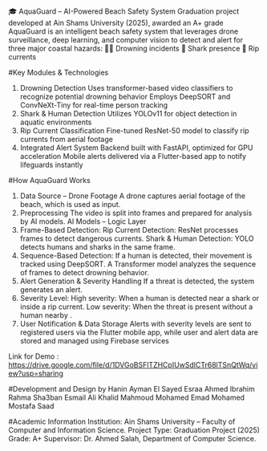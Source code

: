 🎓 AquaGuard – AI-Powered Beach Safety System
Graduation project developed at Ain Shams University (2025), awarded an A+ grade
AquaGuard is an intelligent beach safety system that leverages drone surveillance, deep learning, and computer vision to detect and alert for three major coastal hazards:
🏊‍♂ Drowning incidents
🦈 Shark presence
🌊 Rip currents

#Key Modules & Technologies
1. Drowning Detection
Uses transformer-based video classifiers to recognize potential drowning behavior
Employs DeepSORT and ConvNeXt-Tiny for real-time person tracking
2. Shark & Human Detection
Utilizes YOLOv11 for object detection in aquatic environments
3. Rip Current Classification
Fine-tuned ResNet-50 model to classify rip currents from aerial footage
4. Integrated Alert System
Backend built with FastAPI, optimized for GPU acceleration
Mobile alerts delivered via a Flutter-based app to notify lifeguards instantly

#How AquaGuard Works
1) Data Source – Drone Footage
A drone captures aerial footage of the beach, which is used as input.
2) Preprocessing
The video is split into frames and prepared for analysis by AI models.
AI Models – Logic Layer
3) Frame-Based Detection:
Rip Current Detection: ResNet processes frames to detect dangerous currents.
Shark & Human Detection: YOLO detects humans and sharks in the same frame.
4) Sequence-Based Detection:
If a human is detected, their movement is tracked using DeepSORT.
A Transformer model analyzes the sequence of frames to detect drowning behavior.
5) Alert Generation & Severity Handling
If a threat is detected, the system generates an alert.
6) Severity Level:
High severity: When a human is detected near a shark or inside a rip current.
Low severity: When the threat is present without a human nearby .
7) User Notification & Data Storage
Alerts with severity levels are sent to registered users via the Flutter mobile app,
while user and alert data are stored and managed using Firebase services

Link for Demo : https://drive.google.com/file/d/1DVGoBSFlTZHCpIUwSdlCTr68lTSnQtWq/view?usp=sharing

#Development and Design by 
Hanin Ayman El Sayed
Esraa Ahmed Ibrahim
Rahma Sha3ban Esmail
Ali Khalid Mahmoud
Mohamed Emad Mohamed
Mostafa Saad

#Academic Information
Institution: Ain Shams University – Faculty of Computer and Information Science.
Project Type: Graduation Project (2025)
Grade: A+
Supervisor: Dr. Ahmed Salah, Department of Computer Science.
